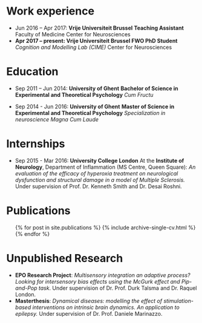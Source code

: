 Work experience
======
- Jun 2016 – Apr 2017: **Vrije Universiteit Brussel**
**Teaching Assistant**
Faculty of Medicine
Center for Neurosciences
- **Apr 2017 – present: Vrije Universiteit Brussel
FWO PhD Student**
*Cognition and Modelling Lab (CIME)*
Center for Neurosciences

Education
======
- Sep 2011 – Jun 2014: **University of Ghent**
**Bachelor of Science in Experimental and Theoretical Psychology**
*Cum Fructu*

- Sep 2014 - Jun 2016: **University of Ghent**
**Master of Science in Experimental and Theoretical Psychology**
*Specialization in neuroscience*
*Magna Cum Laude*
  
Internships
======
* Sep 2015 - Mar 2016: **University College London**
  At the **Institute of Neurology**, Department of Inflammation (MS Centre, Queen Square): *An evaluation of   the efficacy of hyperoxia treatment on neurological dysfunction and structural damage in a model of Multiple Sclerosis.*       Under supervision of Prof. Dr. Kenneth Smith and Dr. Desai Roshni.

Publications
======
  <ul>{% for post in site.publications %}
    {% include archive-single-cv.html %}
  {% endfor %}</ul>
  
Unpublished Research
======
- **EPO Research Project**: *Multisensory integration an adaptive process? Looking for intersensory bias effects using the McGurk effect and Pip-and-Pop task*. Under supervision of Dr. Prof. Durk Talsma and Dr. Raquel London.
- **Masterthesis**: *Dynamical diseases: modelling the effect of stimulation-based interventions on intrinsic brain dynamics. An application to epilepsy.* Under supervision of Dr. Prof. Daniele Marinazzo.

